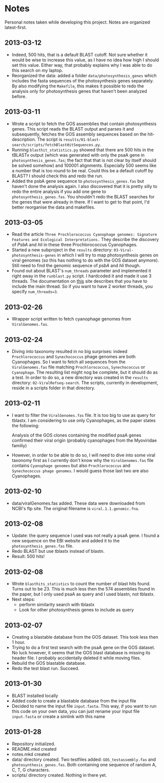 # Notes

Personal notes taken while developing this project. Notes are organized latest-first.

## 2013-03-12

- Indeed, 500 hits, that is a default BLAST cutoff. Not sure whether it would be wise to increase this value, as I have no idea how high I should set this value. Either way, that probably explains why I was able to do this search on my laptop.
- Reorganized the data: added a folder `data/photosynthesis_genes` which includes the fasta sequences of the photosynthesis genes separately. By also modifying the `Makefile`, this makes it possible to redo the analysis only for photosynthesis genes that haven't been analyzed before.

## 2013-03-11

- Wrote a script to fetch the GOS assemblies that contain photosynthesis genes. This script reads the BLAST output and parses it and subsequently, fetches the GOS assembly sequences based on the hit-description. The script is `results/01-blast-search/scripts/fetchBlastHitSequences.py`.
- Running `blasthit_statistics.py` showed that there are 500 hits in the tBLASTx output (which was generated with only the psaA gene in `photosynthesis_genes.fas`; the fact that that is not clear by itself should be solved somehow) and 100001 alignments. Especially 500 seems like a number that is too round to be real. Could this be a default cutoff by BLAST? I should check this and redo the run.
- Added the psbA gene sequence to `photosynthesis_genes.fas` but haven't done the analysis again. I also discovered that it is pretty silly to redo the entire analysis if you add one gene to `photosynthesis_genes.fas`. You shouldn't redo the BLAST searches for the genes that were already in there. If I want to get to that point, I'd better reorganise the data and makefiles.

## 2013-03-05

- Read the article `Three Prochlorococcus Cyanophage genomes: Signature Features and Ecological Interpretations.` They describe the discovery of *PsbA* and *hli* in these three Prochlorococcus Cyanophages.
- Started a new subproject in the `results` directory: `03-Viral-photosynthesis-genes` in which I will try to map photosynthesis genes on viral genomes (so this has nothing to do with the GOS dataset anymore). Still need to find the genomic sequence of *psbA* and *hli* though.
- Found out about BLAST's `num_threads` parameter and implemented it right away in the `runblast.py` script. I hardcoded it and made it use 3 threads. The documentation on [this](https://wiki.hpcc.msu.edu/display/Bioinfo/BLAST+with+Multiple+Processors) site describes that you have to include the main thread. So if you want to have 2 worker threads, you specify `num_threads=3`.

## 2013-02-26

- Wrapper script written to fetch cyanophage genomes from `ViralGenomes.fas`.

## 2013-02-24

- Diving into taxonomy resulted in no big surprises: indeed `Prochlorococcus` and `Synechococcus` phage genomes are both Cyanophages. So I want to fetch all sequences from the `ViralGenomes.fas` file matching `Prochlorococcus`, `Synechococcus` or `Cyanophage`. The resulting list might nog be complete, but it should do as a test. In order to do so, a new directory was created in the `results` directory: `02-ViralRefseq-search`. The scripts, currently in development, reside in a scripts folder in that directory.

## 2013-02-11

- I want to filter the `ViralGenomes.fas` file. It is too big to use as query for tblastx. I am considering to use only Cyanophages, as the paper states the following:

	Analysis of the GOS clones containing the modified psaA genes confirmed their viral origin (probably cyanophages from the Myoviridae familiy)

- However, in order to be able to do so, I will need to dive into some viral taxonomy first as I currently don't know why the `ViralGenomes.fas` file contains `Cyanophage genomes` but also `Prochlorococcus` and `Synechococcus phage genomes`. I would guess those last two are also Cyanophages.

## 2013-02-10

- data/viralGenomes.fas added. These data were downloaded from NCBI's ftp site. The original filename is `viral.1.1.genomic.fna`.

## 2013-02-08

- Update: the query sequence I used was not really a psaA gene. I found a new sequence on the EBI website and added it to the `photosynthesis_genes.fas` file.
- Redo BLAST but use tblastx instead of blastn.
- Result: 500 hits!

## 2013-02-08

- Wrote `blasthits_statistics` to count the number of blast hits found. Turns out to be 23. This is much less then the 574 assemblies found in the paper, but I only used psaA as query and I used blastn, not tblastx.
- Next steps:
	- perform similarity search with tblastx
	- Look for other photosynthesis genes to include as query

## 2013-02-07

- Creating a blastable database from the GOS dataset. This took less then 1 hour.
- Trying to do a first test search with the psaA gene on the GOS dataset. No luck however, it seems that the GOS blast database is missing its header file. I probably accidentally deleted it while moving files.
- Rebuild the GOS blastable database.
- Redo the test blast run. Succeed.

## 2013-01-30

- BLAST installed locally
- Added code to create a blastable database from the input file
- Decided to name the input file `input.fasta`. This way, if you want to run this code on your own data, you can just rename your input file `input.fasta` or create a simlink with this name

## 2013-01-28

- Repository initialized.
- README.mkd created
- notes.mkd created
- data/ directory created. Two testfiles added: `GOS_testassembly.fas` and `photosynthesis_genes.fas`. Both containing one sequence of random A, C, T, G characters.
- scripts/ directory created. Nothing in there yet.

